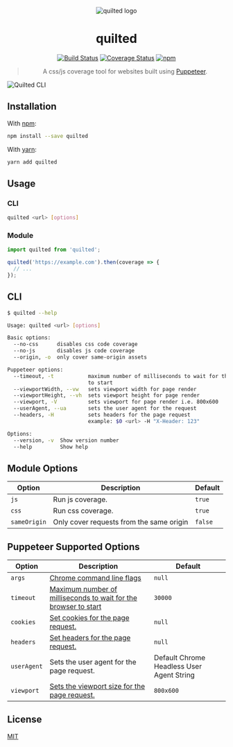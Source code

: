 <div align="center" markdown="1">

![quilted logo](https://user-images.githubusercontent.com/1062039/35892723-4a4e70aa-0b70-11e8-90a8-082686146a1b.png)

# quilted

[![Build Status](https://travis-ci.org/scurker/quilted.svg?branch=master)](https://travis-ci.org/scurker/quilted)
[![Coverage Status](https://coveralls.io/repos/scurker/quilted/badge.svg?branch=master&service=github)](https://coveralls.io/github/scurker/quilted?branch=master)
[![npm](https://img.shields.io/npm/v/quilted.svg?style=flat)](https://www.npmjs.com/package/quilted)

> A css/js coverage tool for websites built using [Puppeteer](https://github.com/GoogleChrome/puppeteer).

</div>

![Quilted CLI](https://user-images.githubusercontent.com/1062039/35894339-d0ea5cf8-0b77-11e8-8b2c-097b58d15470.png)

## Installation

With [npm](https://www.npmjs.com/):

```sh
npm install --save quilted
```

With [yarn](https://yarnpkg.com):

```sh
yarn add quilted
```

## Usage

### CLI

```sh
quilted <url> [options]
```

### Module

```js
import quilted from 'quilted';

quilted('https://example.com').then(coverage => {
  // ...
});
```

## CLI

```sh
$ quilted --help

Usage: quilted <url> [options]

Basic options:
  --no-css      disables css code coverage                             [boolean]
  --no-js       disables js code coverage                              [boolean]
  --origin, -o  only cover same-origin assets                          [boolean]

Puppeteer options:
  --timeout, -t           maximum number of milliseconds to wait for the browser
                          to start                                      [number]
  --viewportWidth, --vw   sets viewport width for page render           [number]
  --viewportHeight, --vh  sets viewport height for page render          [number]
  --viewport, -V          sets viewport for page render i.e. 800x600    [string]
  --userAgent, --ua       sets the user agent for the request           [string]
  --headers, -H           sets headers for the page request
                          example: $0 <url> -H "X-Header: 123"           [array]

Options:
  --version, -v  Show version number                                   [boolean]
  --help         Show help                                             [boolean]
```

## Module Options

| Option    | Description       | Default |
|-----------|-------------------|---------|
| `js`      | Run js coverage.  | `true`  |
| `css`     | Run css coverage. | `true`  |
| `sameOrigin` | Only cover requests from the same origin | `false` |

## Puppeteer Supported Options

| Option    | Description       | Default |
|-----------|-------------------|---------|
| `args`    | [Chrome command line flags](https://peter.sh/experiments/chromium-command-line-switches/) | `null` |
| `timeout` | [Maximum number of milliseconds to wait for the browser to start](https://github.com/GoogleChrome/puppeteer/blob/master/docs/api.md#puppeteerlaunchoptions) | `30000` |
| `cookies` | [Set cookies for the page request.](https://github.com/GoogleChrome/puppeteer/blob/master/docs/api.md#pagesetcookiecookies) | `null` |
| `headers` | [Set headers for the page request.](https://github.com/GoogleChrome/puppeteer/blob/master/docs/api.md#pagesetextrahttpheadersheaders) | `null` |
| `userAgent` | Sets the user agent for the page request. | Default Chrome Headless User Agent String |
| `viewport` | [Sets the viewport size for the page request.](https://github.com/GoogleChrome/puppeteer/blob/master/docs/api.md#pagesetviewportviewport) | `800x600` |

## License

[MIT](/license)
